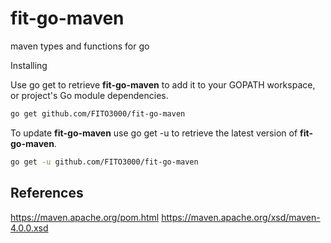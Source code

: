 
# fit-go-maven

maven types and functions for go

Installing

Use go get to retrieve **fit-go-maven** to add it to your GOPATH workspace, or project's Go module dependencies.

```bash
go get github.com/FITO3000/fit-go-maven
```

To update **fit-go-maven** use go get -u to retrieve the latest version of **fit-go-maven**.

```bash
go get -u github.com/FITO3000/fit-go-maven
```

## References

<https://maven.apache.org/pom.html>
<https://maven.apache.org/xsd/maven-4.0.0.xsd>
